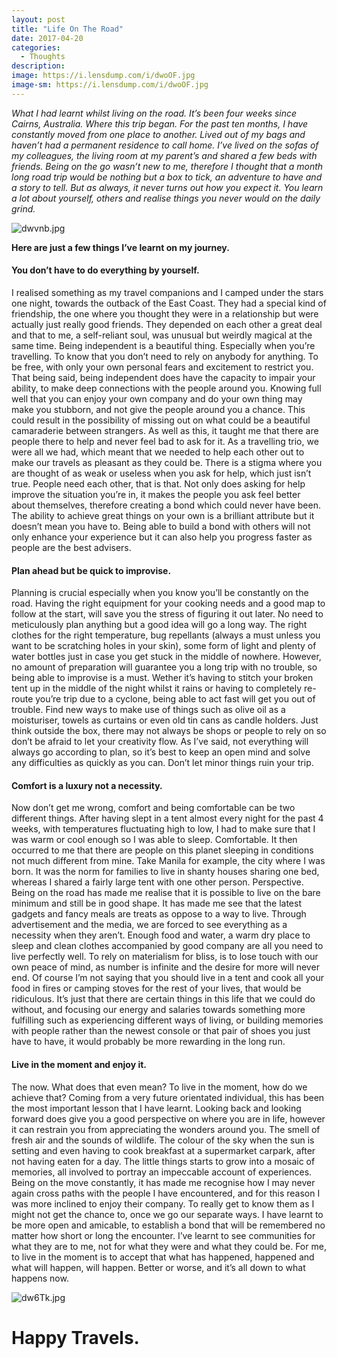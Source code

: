 ```yaml
---
layout: post
title: "Life On The Road"
date: 2017-04-20
categories:
  - Thoughts
description: 
image: https://i.lensdump.com/i/dwoOF.jpg
image-sm: https://i.lensdump.com/i/dwoOF.jpg
---
```


*What I had learnt whilst living on the road.*
*It’s been four weeks since Cairns, Australia. Where this trip began.*
*For the past ten months, I have constantly moved from one place to another. Lived out of my bags and haven’t had a permanent residence to call home. I’ve lived on the sofas of my colleagues, the living room at my parent’s and shared a few beds with friends. Being on the go wasn’t new to me, therefore I thought that a month long road trip would be nothing but a box to tick, an adventure to have and a story to tell. But as always, it never turns out how you expect it. You learn a lot about yourself, others and realise things you never would on the daily grind.*

![dwvnb.jpg](https://i.lensdump.com/i/dwvnb.jpg)

**Here are just a few things I’ve learnt on my journey.**

#### You don’t have to do everything by yourself.

I realised something as my travel companions and I camped under the stars one night, towards the outback of the East Coast. They had a special kind of friendship, the one where you thought they were in a relationship but were actually just really good friends. They depended on each other a great deal and that to me, a self-reliant soul, was unusual but weirdly magical at the same time. Being independent is a beautiful thing. Especially when you’re travelling. To know that you don’t need to rely on anybody for anything. To be free, with only your own personal fears and excitement to restrict you. That being said, being independent does have the capacity to impair your ability, to make deep connections with the people around you. Knowing full well that you can enjoy your own company and do your own thing may make you stubborn, and not give the people around you a chance. This could result in the possibility of missing out on what could be a beautiful camaraderie between strangers. As well as this, it taught me that there are people there to help and never feel bad to ask for it. As a travelling trio, we were all we had, which meant that we needed to help each other out to make our travels as pleasant as they could be. There is a stigma where you are thought of as weak or useless when you ask for help, which just isn’t true. People need each other, that is that. Not only does asking for help improve the situation you’re in, it makes the people you ask feel better about themselves, therefore creating a bond which could never have been. The ability to achieve great things on your own is a brilliant attribute but it doesn’t mean you have to. Being able to build a bond with others will not only enhance your experience but it can also help you progress faster as people are the best advisers.

#### Plan ahead but be quick to improvise.

Planning is crucial especially when you know you’ll be constantly on the road. Having the right equipment for your cooking needs and a good map to follow at the start, will save you the stress of figuring it out later. No need to meticulously plan anything but a good idea will go a long way. The right clothes for the right temperature, bug repellants (always a must unless you want to be scratching holes in your skin), some form of light and plenty of water bottles just in case you get stuck in the middle of nowhere. However, no amount of preparation will guarantee you a long trip with no trouble, so being able to improvise is a must. Wether it’s having to stitch your broken tent up in the middle of the night whilst it rains or having to completely re-route you’re trip due to a cyclone, being able to act fast will get you out of trouble. Find new ways to make use of things such as olive oil as a moisturiser, towels as curtains or even old tin cans as candle holders. Just think outside the box, there may not always be shops or people to rely on so don’t be afraid to let your creativity flow. As I’ve said, not everything will always go according to plan, so it’s best to keep an open mind and solve any difficulties as quickly as you can. Don’t let minor things ruin your trip.

#### Comfort is a luxury not a necessity.

Now don’t get me wrong, comfort and being comfortable can be two different things. After having slept in a tent almost every night for the past 4 weeks, with temperatures fluctuating high to low, I had to make sure that I was warm or cool enough so I was able to sleep. Comfortable. It then occurred to me that there are people on this planet sleeping in conditions not much different from mine. Take Manila for example, the city where I was born. It was the norm for families to live in shanty houses sharing one bed, whereas I shared a fairly large tent with one other person. Perspective. Being on the road has made me realise that it is possible to live on the bare minimum and still be in good shape. It has made me see that the latest gadgets and fancy meals are treats as oppose to a way to live. Through advertisement and the media, we are forced to see everything as a necessity when they aren’t. Enough food and water, a warm dry place to sleep and clean clothes accompanied by good company are all you need to live perfectly well. To rely on materialism for bliss, is to lose touch with our own peace of mind, as number is infinite and the desire for more will never end. Of course I’m not saying that you should live in a tent and cook all your food in fires or camping stoves for the rest of your lives, that would be ridiculous. It’s just that there are certain things in this life that we could do without, and focusing our energy and salaries towards something more fulfilling such as experiencing different ways of living, or building memories with people rather than the newest console or that pair of shoes you just have to have, it would probably be more rewarding in the long run.

#### Live in the moment and enjoy it.

The now. What does that even mean? To live in the moment, how do we achieve that? Coming from a very future orientated individual, this has been the most important lesson that I have learnt. Looking back and looking forward does give you a good perspective on where you are in life, however it can restrain you from appreciating the wonders around you. The smell of fresh air and the sounds of wildlife. The colour of the sky when the sun is setting and even having to cook breakfast at a supermarket carpark, after not having eaten for a day. The little things starts to grow into a mosaic of memories, all involved to portray an impeccable account of experiences. Being on the move constantly, it has made me recognise how I may never again cross paths with the people I have encountered, and for this reason I was more inclined to enjoy their company. To really get to know them as I might not get the chance to, once we go our separate ways. I have learnt to be more open and amicable, to establish a bond that will be remembered no matter how short or long the encounter. I’ve learnt to see communities for what they are to me, not for what they were and what they could be. For me, to live in the moment is to accept that what has happened, happened and what will happen, will happen. Better or worse, and it’s all down to what happens now.

![dw6Tk.jpg](https://i.lensdump.com/i/dw6Tk.jpg)

# Happy Travels.
